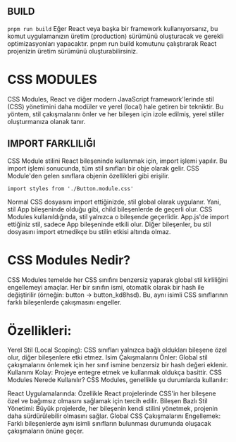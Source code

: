 ## BUILD
```pnpm run build```
Eğer React veya başka bir framework kullanıyorsanız, bu komut uygulamanızın üretim (production) sürümünü oluşturacak ve gerekli optimizasyonları yapacaktır. pnpm run build komutunu çalıştırarak React projenizin üretim sürümünü oluşturabilirsiniz.

# CSS MODULES
CSS Modules, React ve diğer modern JavaScript framework'lerinde stil (CSS) yönetimini daha modüler ve yerel (local) hale getiren bir tekniktir. Bu yöntem, stil çakışmalarını önler ve her bileşen için izole edilmiş, yerel stiller oluşturmanıza olanak tanır.
## IMPORT FARKLILIĞI
CSS Module stilini React bileşeninde kullanmak için, import işlemi yapılır. Bu import işlemi sonucunda, tüm stil sınıfları bir obje olarak gelir. CSS Module'den gelen sınıflara objenin özellikleri gibi erişilir.

``` import styles from './Button.module.css' ```

Normal CSS dosyasını import ettiğinizde, stil global olarak uygulanır. Yani, stil App bileşeninde olduğu gibi, child bileşenlerde de geçerli olur.
CSS Modules kullanıldığında, stil yalnızca o bileşende geçerlidir. App.js'de import ettiğiniz stil, sadece App bileşeninde etkili olur. Diğer bileşenler, bu stil dosyasını import etmedikçe bu stilin etkisi altında olmaz.

# CSS Modules Nedir?

CSS Modules temelde her CSS sınıfını benzersiz yaparak global stil kirliliğini engellemeyi amaçlar. Her bir sınıfın ismi, otomatik olarak bir hash ile değiştirilir (örneğin: button → button_kd8hsd). Bu, aynı isimli CSS sınıflarının farklı bileşenlerde çakışmasını engeller.

# Özellikleri:
Yerel Stil (Local Scoping): CSS sınıfları yalnızca bağlı oldukları bileşene özel olur, diğer bileşenlere etki etmez.
Isim Çakışmalarını Önler: Global stil çakışmalarını önlemek için her sınıf ismine benzersiz bir hash değeri eklenir.
Kullanımı Kolay: Projeye entegre etmek ve kullanmak oldukça basittir.
CSS Modules Nerede Kullanılır?
CSS Modules, genellikle şu durumlarda kullanılır:

React Uygulamalarında: Özellikle React projelerinde CSS'in her bileşene özel ve bağımsız olmasını sağlamak için tercih edilir.
Bileşen Bazlı Stil Yönetimi: Büyük projelerde, her bileşenin kendi stilini yönetmek, projenin daha sürdürülebilir olmasını sağlar.
Global CSS Çakışmalarını Engellemek: Farklı bileşenlerde aynı isimli sınıfların bulunması durumunda oluşacak çakışmaların önüne geçer.
